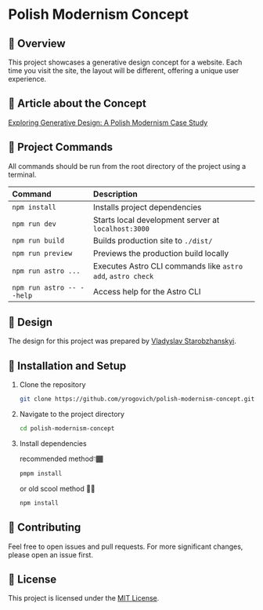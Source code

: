 # Polish Modernism Concept

## 🌟 Overview

This project showcases a generative design concept for a website. Each time you visit the site, the layout will be
different, offering a unique user experience.

## 📝 Article about the Concept

[Exploring Generative Design: A Polish Modernism Case Study](https://medium.com/@yrogovich/algorithmic-artistry-demonstrating-generative-design-with-a-touch-of-polish-modernism-3e92b92522dc)

## 🧞 Project Commands

All commands should be run from the root directory of the project using a terminal.

| Command                   | Description                                                 |
|:--------------------------|:------------------------------------------------------------|
| `npm install`             | Installs project dependencies                               |
| `npm run dev`             | Starts local development server at `localhost:3000`         |
| `npm run build`           | Builds production site to `./dist/`                         |
| `npm run preview`         | Previews the production build locally                       |
| `npm run astro ...`       | Executes Astro CLI commands like `astro add`, `astro check` |
| `npm run astro -- --help` | Access help for the Astro CLI                               |

## 🎨 Design

The design for this project was prepared by [Vladyslav Starobzhanskyi](https://www.linkedin.com/in/starobzhanski/).

## 🔧 Installation and Setup

1. Clone the repository
   ```bash
   git clone https://github.com/yrogovich/polish-modernism-concept.git
   ```
2. Navigate to the project directory
   ```bash
   cd polish-modernism-concept 
   ```
3. Install dependencies

   recommended method👇🏾
   ```bash
   pmpm install
   ```
   or old scool method 👴🏾
     ```bash
   npm install
   ```

## 🤝 Contributing

Feel free to open issues and pull requests. For more significant changes, please open an issue first.

## 📜 License

This project is licensed under the [MIT License](https://opensource.org/license/mit/).
